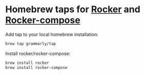 # Homebrew taps for [Rocker](https://github.com/grammarly/rocker) and [Rocker-compose](https://github.com/grammarly/rocker-compose)

Add tap to your local homebrew installation:

```bash
brew tap grammarly/tap
```

Install rocker/rocker-compose:

```bash
brew install rocker
brew install rocker-compose
```

